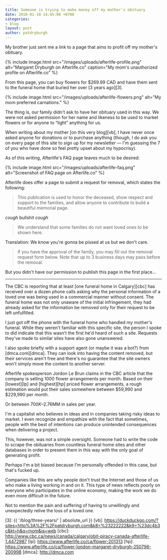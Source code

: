 ```yaml
---
title: Someone is trying to make money off my mother's obituary
date: 2018-01-10 14:45:00 +0700
categories:
- blog
layout: post
author: patdryburgh
---
```


My brother just sent me a link to a page that aims to profit off my mother's obituary.

{% include image.html src="/images/uploads/afterlife-profile.png" alt="Margaret Dryburgh on Afterlife.co" caption="My mom's unauthorized profile on Afterlife.co" %}

From this page, you can buy flowers for $269.99 CAD and have them sent to the funeral home that buried her over [3 years ago][3].

{% include image.html src="/images/uploads/afterlife-flowers.png" alt="My mom preferred carnations." %}

The thing is, our family didn't ask to have her obituary used in this way. We were not asked permission for her name and likeness to be used to market flowers or for anyone to “light” anything for us. 

When writing about my mother [on this very blog][vb], I have never once asked anyone for donations or to purchase anything (though, I do ask you on every page of this site to sign up for my newsletter — I'm guessing the 7 of you who have done so feel _pretty_ upset about my hypocrisy).

As of this writing, Afterlife's FAQ page leaves much to be desired:

{% include image.html src="/images/uploads/afterlife-faq.png" alt="Screenshot of FAQ page on Afterlife.co" %}

Afterlife does offer a page to submit a request for removal, which states the following:

>This publication is used to honor the deceased, show respect and support to the families, and allow anyone to contribute to build a beautiful memorial page. 

_*cough*_ bullshit _*cough*_

>We understand that some families do not want loved ones to be shown here. 

Translation: We know you're gonna be pissed at us but we don't care.

>If you have the approval of the family, you may fill out the removal request form below. Note that up to 3 business days may pass before the removal.

But you didn't have our permission to publish this page in the first place…

---

The CBC is reporting that at least [one funeral home in Calgary][cbc] has received over a dozen phone calls asking why the personal information of a loved one was being used in a commercial manner without consent. The funeral home was not only unaware of the initial infringement, they had already asked for the information be removed only for their request to be left unfulfilled.

I just got off the phone with the funeral home who handled my mother's funeral. While they weren't familiar with this specific site, the person I spoke to did indicate that this wasn't the first he'd heard of such a site. Requests they've made to similar sites have also gone unanswered.


I also spoke briefly with a support agent (or maybe it was a bot?) from [dmca.com][dmca]. They can look into having the content removed, but their services aren't free and there's no guarantee that the site owners won't simply move the content to another server.

Afterlife spokesperson Jordon Le Brun claims in the CBC article that the company is selling 1000 flower arrangements per month. Based on their [lowest][lp] and [highest][hp] priced flower arrangements, a rough estimation would put their sales somewhere between $59,990 and $229,990 per month.

Or between $700K–$2.76MM in sales per year.

I'm a capitalist who believes in ideas and in companies taking risky ideas to market. I even recognize and empathize with the fact that sometimes, people with the best of intentions can produce unintended consequences when delivering a project. 

This, however, was not a simple oversight. Someone had to write the code to scrape the obituaries from countless funeral home sites and other databases in order to present them in this way with the only goal of generating profit.

Perhaps I'm a bit biased because I'm personally offended in this case, but that's fucked up.

Companies like this are why people don't trust the Internet and those of us who make a living working in and on it. This type of news reflects poorly on everyone who participates in the online economy, making the work we do even more difficult in the future.

Not to mention the pain and suffering of having to unwillingly and unexpectedly relive the loss of a loved one.

[3]: {{ '/blog/three-years/' | absolute_url }}
[vb]: https://duckduckgo.com/?sites=http%3A%2F%2Fpatdryburgh.com&k8=%23222222&k9=%23dc4b3c&kt=h&q=mom&ia=web
[cbc]: http://www.cbc.ca/news/canada/calgary/obit-piracy-canada-afterlife-1.4472987
[lp]: https://www.afterlife.co/ca/flower-201313
[hp]: https://www.afterlife.co/ca/flower-london-margaret-dryburgh-250796-200998
[dmca]: http://dmca.com